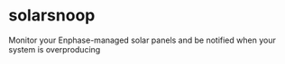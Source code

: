 # solarsnoop
Monitor your Enphase-managed solar panels and be notified when your system is overproducing
